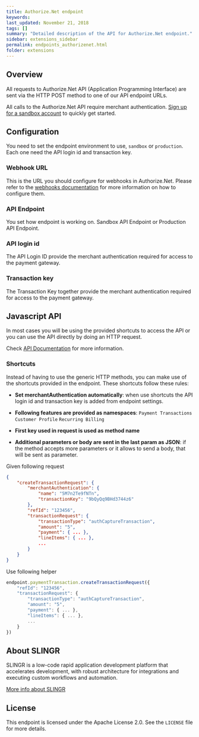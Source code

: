 ```yaml
---
title: Authorize.Net endpoint
keywords: 
last_updated: November 21, 2018
tags: []
summary: "Detailed description of the API for Authorize.Net endpoint."
sidebar: extensions_sidebar
permalink: endpoints_authorizenet.html
folder: extensions
---
```


## Overview

All requests to Authorize.Net API (Application Programming Interface) are sent via the HTTP POST method to one of our 
API endpoint URLs. 
 
All calls to the Authorize.Net API require merchant authentication. 
[Sign up for a sandbox account](https://developer.authorize.net/hello_world/sandbox/) to quickly get started.

## Configuration

You need to set the endpoint environment to use, `sandbox` or `production`. Each one need the API login id and transaction key. 

### Webhook URL

This is the URL you should configure for webhooks in Authorize.Net. Please refer to the [webhooks documentation](https://developer.authorize.net/api/reference/features/webhooks.html) 
for more information on how to configure them.

### API Endpoint

You set how endpoint is working on. Sandbox API Endpoint or Production API Endpoint.

### API login id

The API Login ID provide the merchant authentication required for access to the payment gateway.

### Transaction key

The Transaction Key together provide the merchant authentication required for access to the payment gateway.


## Javascript API

In most cases you will be using the provided shortcuts to access the API or you can use the  API
directly by doing an HTTP request.

Check [API Documentation](https://developer.authorize.net/api/reference/index.html) for more information.

### Shortcuts

Instead of having to use the generic HTTP methods, you can make use of the shortcuts provided in the endpoint. These
shortcuts follow these rules:

- **Set merchantAuthentication automatically**: when use shortcuts the API login id and transaction key is added from endpoint settings.  

- **Following features are provided as namespaces**: `Payment Transactions` `Customer Profile` `Recurring Billing`

- **First key used in request is used as method name**

- **Additional parameters or body are sent in the last param as JSON**: if the method accepts more parameters or it 
  allows to send a body, that will be sent as parameter.
 
Given following request
```json
{
    "createTransactionRequest": {
        "merchantAuthentication": {
            "name": "5M7n2Te9fNTn",
            "transactionKey": "9bQyQq9BHd3744z6"
        },
        "refId": "123456",
        "transactionRequest": {
            "transactionType": "authCaptureTransaction",
            "amount": "5",
            "payment": { ... },
            "lineItems": { ... },
            ...
        }
    }
}
``` 

Use following helper

```js
endpoint.paymentTransaction.createTransactionRequest({
    "refId": "123456",
    "transactionRequest": {
        "transactionType": "authCaptureTransaction",
        "amount": "5",
        "payment": { ... },
        "lineItems": { ... },
        ...
    }
})
```


## About SLINGR

SLINGR is a low-code rapid application development platform that accelerates development, with robust architecture for integrations and executing custom workflows and automation.

[More info about SLINGR](https://slingr.io)

## License

This endpoint is licensed under the Apache License 2.0. See the `LICENSE` file for more details.

